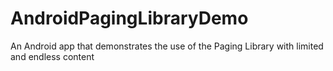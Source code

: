 # AndroidPagingLibraryDemo
An Android app that demonstrates the use of the Paging Library with limited and endless content
